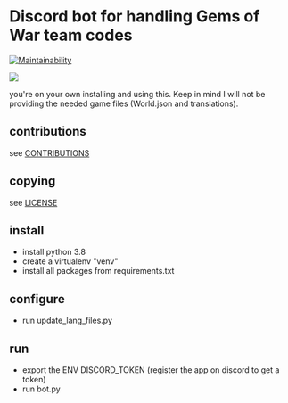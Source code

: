 # Discord bot for handling Gems of War team codes

[![Maintainability](https://api.codeclimate.com/v1/badges/b4b04e1e077f2edc8b6e/maintainability)](https://codeclimate.com/github/maduck/GoWDiscordTeamBot/maintainability)

![](https://garyatrics.com/images/bot_weapon_search.png)

you're on your own installing and using this.
Keep in mind I will not be providing the needed game files (World.json and translations).

## contributions
see [CONTRIBUTIONS](CONTRIBUTING.md)

## copying
see [LICENSE](LICENSE.md)

## install
* install python 3.8
* create a virtualenv "venv"
* install all packages from requirements.txt

## configure
* run update_lang_files.py

## run
* export the ENV DISCORD_TOKEN (register the app on discord to get a token)
* run bot.py
